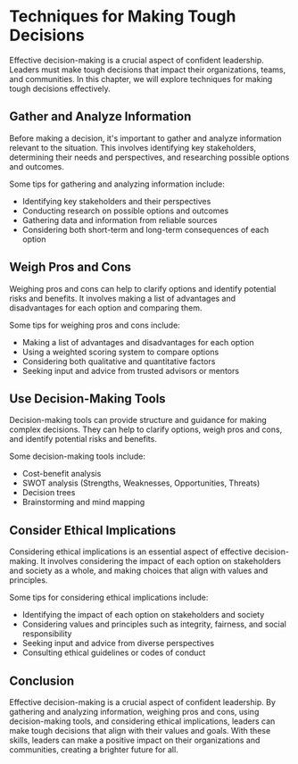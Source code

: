 Techniques for Making Tough Decisions
============================================================================

Effective decision-making is a crucial aspect of confident leadership. Leaders must make tough decisions that impact their organizations, teams, and communities. In this chapter, we will explore techniques for making tough decisions effectively.

Gather and Analyze Information
------------------------------

Before making a decision, it's important to gather and analyze information relevant to the situation. This involves identifying key stakeholders, determining their needs and perspectives, and researching possible options and outcomes.

Some tips for gathering and analyzing information include:

* Identifying key stakeholders and their perspectives
* Conducting research on possible options and outcomes
* Gathering data and information from reliable sources
* Considering both short-term and long-term consequences of each option

Weigh Pros and Cons
-------------------

Weighing pros and cons can help to clarify options and identify potential risks and benefits. It involves making a list of advantages and disadvantages for each option and comparing them.

Some tips for weighing pros and cons include:

* Making a list of advantages and disadvantages for each option
* Using a weighted scoring system to compare options
* Considering both qualitative and quantitative factors
* Seeking input and advice from trusted advisors or mentors

Use Decision-Making Tools
-------------------------

Decision-making tools can provide structure and guidance for making complex decisions. They can help to clarify options, weigh pros and cons, and identify potential risks and benefits.

Some decision-making tools include:

* Cost-benefit analysis
* SWOT analysis (Strengths, Weaknesses, Opportunities, Threats)
* Decision trees
* Brainstorming and mind mapping

Consider Ethical Implications
-----------------------------

Considering ethical implications is an essential aspect of effective decision-making. It involves considering the impact of each option on stakeholders and society as a whole, and making choices that align with values and principles.

Some tips for considering ethical implications include:

* Identifying the impact of each option on stakeholders and society
* Considering values and principles such as integrity, fairness, and social responsibility
* Seeking input and advice from diverse perspectives
* Consulting ethical guidelines or codes of conduct

Conclusion
----------

Effective decision-making is a crucial aspect of confident leadership. By gathering and analyzing information, weighing pros and cons, using decision-making tools, and considering ethical implications, leaders can make tough decisions that align with their values and goals. With these skills, leaders can make a positive impact on their organizations and communities, creating a brighter future for all.
